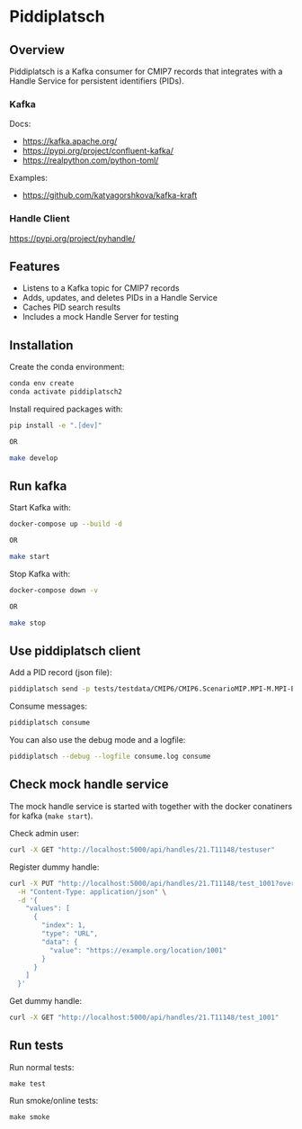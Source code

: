 # Piddiplatsch

## Overview
Piddiplatsch is a Kafka consumer for CMIP7 records that integrates with a Handle Service for persistent identifiers (PIDs).

### Kafka

Docs:

* https://kafka.apache.org/
* https://pypi.org/project/confluent-kafka/
* https://realpython.com/python-toml/

Examples:
* https://github.com/katyagorshkova/kafka-kraft

### Handle Client

https://pypi.org/project/pyhandle/


## Features
- Listens to a Kafka topic for CMIP7 records
- Adds, updates, and deletes PIDs in a Handle Service
- Caches PID search results
- Includes a mock Handle Server for testing

## Installation

Create the conda environment:
```sh
conda env create
conda activate piddiplatsch2
```

Install required packages with:
```sh
pip install -e ".[dev]"

OR

make develop
```

## Run kafka

Start Kafka with:
```sh
docker-compose up --build -d

OR

make start
```

Stop Kafka with:
```sh
docker-compose down -v

OR

make stop
```

## Use piddiplatsch client

Add a PID record (json file):
```sh
piddiplatsch send -p tests/testdata/CMIP6/CMIP6.ScenarioMIP.MPI-M.MPI-ESM1-2-LR.ssp126.r1i1p1f1.day.tasmin.gn.v20190710.json
```

Consume messages:
```sh
piddiplatsch consume
```

You can also use the debug mode and a logfile:
```sh
piddiplatsch --debug --logfile consume.log consume
```

## Check mock handle service

The mock handle service is started with together with the docker conatiners for kafka (`make start`).

Check admin user:
```sh
curl -X GET "http://localhost:5000/api/handles/21.T11148/testuser"
```

Register dummy handle:
```sh
curl -X PUT "http://localhost:5000/api/handles/21.T11148/test_1001?overwrite=true" \
  -H "Content-Type: application/json" \
  -d '{
    "values": [
      {
        "index": 1,
        "type": "URL",
        "data": {
          "value": "https://example.org/location/1001"
        }
      }
    ]
  }'
```

Get dummy handle:
```sh
curl -X GET "http://localhost:5000/api/handles/21.T11148/test_1001"
```

## Run tests

Run normal tests:
```
make test
```

Run smoke/online tests:
```
make smoke
```
